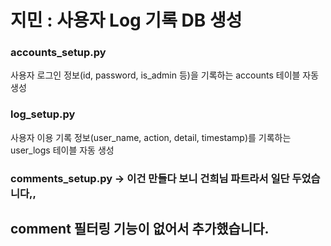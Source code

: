 # 지민 : 사용자 Log 기록 DB 생성

### accounts_setup.py
사용자 로그인 정보(id, password, is_admin 등)을 기록하는 accounts 테이블 자동 생성

### log_setup.py
사용자 이용 기록 정보(user_name, action, detail, timestamp)를 기록하는 user_logs 테이블 자동 생성

### comments_setup.py -> 이건 만들다 보니 건희님 파트라서 일단 두었습니다,,


## comment 필터링 기능이 없어서 추가했습니다.